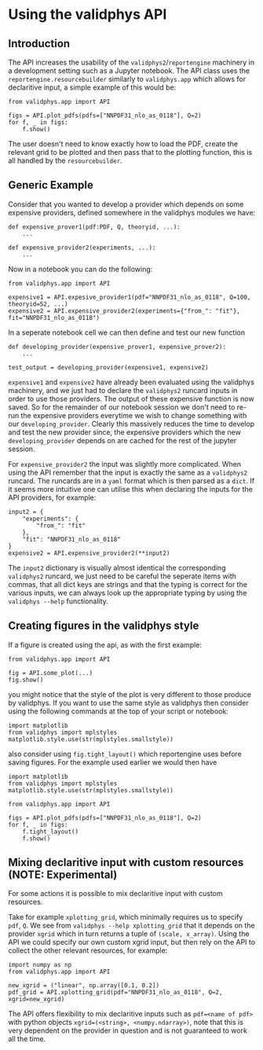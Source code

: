 # Using the validphys API

## Introduction

The API increases the usability of the `validphys2`/`reportengine` machinery in a development
setting such as a Jupyter notebook. The API class uses the `reportengine.resourcebuilder` similarly
to `validphys.app` which allows for declaritive input, a simple example of this would be:

```
from validphys.app import API

figs = API.plot_pdfs(pdfs=["NNPDF31_nlo_as_0118"], Q=2)
for f, _ in figs:
    f.show()
```

The user doesn't need to know exactly how to load the PDF, create the relevant grid to be plotted
and then pass that to the plotting function, this is all handled by the `resourcebuilder`.

## Generic Example

Consider that you wanted to develop a provider which depends on some expensive providers, defined
somewhere in the validphys modules we have:

```
def expensive_prover1(pdf:PDF, Q, theoryid, ...):
    ...

def expensive_provider2(experiments, ...):
    ...

```

Now in a notebook you can do the following:

```
from validphys.app import API

expensive1 = API.expesive_provider1(pdf="NNPDF31_nlo_as_0118", Q=100, theoryid=52, ...)
expensive2 = API.expensive_provider2(experiments={"from_": "fit"}, fit="NNPDF31_nlo_as_0118")

```

In a seperate notebook cell we can then define and test our new function

```
def developing_provider(expensive_prover1, expensive_prover2):
    ...

test_output = developing_provider(expensive1, expensive2)
```

`expensive1` and `expensive2` have already been evaluated using the validphys machinery, and we just
had to declare the `validphys2` runcard inputs in order to use those providers. The output of these
expensive function is now saved. So for the remainder of our notebook session we don't need to
re-run the expensive providers everytime we wish to change something with our `developing_provider`.
Clearly this massively reduces the time to develop and test the new provider since, the expensive
providers which the new `developing_provider` depends on are cached for the rest of the jupyter
session.

For `expensive_provider2` the input was slightly more complicated. When using the API remember that
the input is exactly the same as a `validphys2` runcard. The runcards are in a `yaml` format which
is then parsed as a `dict`. If it seems more intuitive one can utilise this when declaring the
inputs for the API providers, for example:

```
input2 = {
    "experiments": {
        "from_": "fit"
    },
    "fit": "NNPDF31_nlo_as_0118"
}
expensive2 = API.expensive_provider2(**input2)
```

The `input2` dictionary is visually almost identical the corresponding `validphys2` runcard, we just
need to be careful the seperate items with commas, that all dict keys are strings and that
the typing is correct for the various inputs, we can always look up the appropriate typing by using
the `validphys --help` functionality.

## Creating figures in the validphys style

If a figure is created using the api, as with the first example:

```
from validphys.app import API

fig = API.some_plot(...)
fig.show()
```

you might notice that the style of the plot is very different to those produce by validphys. If you
want to use the same style as validphys then consider using the following commands at the top of
your script or notebook:

```
import matplotlib
from validphys import mplstyles
matplotlib.style.use(str(mplstyles.smallstyle))
```

also consider using `fig.tight_layout()` which reportengine uses before saving figures. For the
example used earlier we would then have

```
import matplotlib
from validphys import mplstyles
matplotlib.style.use(str(mplstyles.smallstyle))

from validphys.app import API

figs = API.plot_pdfs(pdfs=["NNPDF31_nlo_as_0118"], Q=2)
for f, _ in figs:
    f.tight_layout()
    f.show()
```

## Mixing declaritive input with custom resources (NOTE: Experimental)

For some actions it is possible to mix declaritive input with custom resources.

Take for example `xplotting_grid`, which minimally requires us to specify
`pdf`, `Q`. We see from `validphys --help xplotting_grid` that it depends on the provider `xgrid`
which in turn returns a tuple of `(scale, x_array)`. Using the API we could specify our own custom
xgrid input, but then rely on the API to collect the other relevant resources, for example:

```
import numpy as np
from validphys.app import API

new_xgrid = ("linear", np.array([0.1, 0.2])
pdf_grid = API.xplotting_grid(pdf="NNPDF31_nlo_as_0118", Q=2, xgrid=new_xgrid)

```

The API offers flexibility to mix declaritive inputs such as `pdf=<name of pdf>` with python objects
`xgrid=(<string>, <numpy.ndarray>)`, note that this is very dependent on the provider in question
and is not guaranteed to work all the time.

